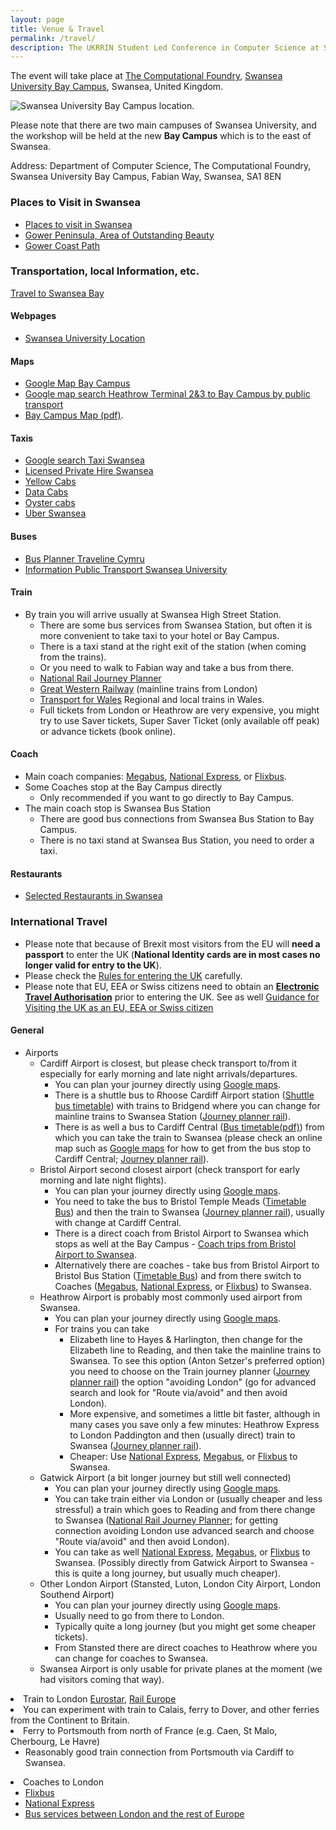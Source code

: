 ```yaml
---
layout: page
title: Venue & Travel
permalink: /travel/
description: The UKRRIN Student Led Conference in Computer Science at Swansea University focuses on innovative solutions in railway technology, featuring keynote speakers, networking opportunities, and discussions on data analytics and smart transportation systems. Join us to explore the future of the train industry and enhance your skills.
---
```


<p>The event will take place at <a class="urllink" href="https://www.swansea.ac.uk/computational-foundry/" rel="nofollow">The Computational Foundry</a>, 
<a class="urllink" href="https://www.swansea.ac.uk/the-university/location/" rel="nofollow">Swansea University Bay Campus</a>, Swansea, United Kingdom.</p>

<img src="map-banner.png" alt="Swansea University Bay Campus location.">

<p>Please note that there are two main campuses of Swansea University, and the workshop will be held at the new <strong>Bay Campus</strong> which is to the east of Swansea.</p>

<p>Address: Department of Computer Science, The Computational Foundry, Swansea University Bay Campus, Fabian Way, Swansea, SA1 8EN</p>

<h3>Places to Visit in Swansea</h3>
<ul>
    <li><a class="urllink" href="https://www.canva.com/design/DAFtqYpoxEI/YEnyMCakoO10VYmseSP8uw/view?utm_content=DAFtqYpoxEI&amp;utm_campaign=designshare&amp;utm_medium=link&amp;utm_source=editor" rel="nofollow">Places to visit in Swansea</a></li>
    <li><a class="urllink" href="https://www.visitswanseabay.com/destinations/gower-peninsula/" rel="nofollow">Gower Peninsula, Area of Outstanding Beauty</a></li>
    <li><a class="urllink" href="https://mattwalkwild.com/how-to-hike-the-gower-peninsula-coast-path/" rel="nofollow">Gower Coast Path</a></li>
</ul>



<h3><a id="Local"></a> Transportation, local Information, etc.</h3>
<a class="urllink" href="https://www.visitswanseabay.com/useful-information/travel-transport/" rel="nofollow">Travel to Swansea Bay</a>

<h4>Webpages</h4>
<ul>
    <li><a class="urllink" href="https://www.swansea.ac.uk/the-university/location/" rel="nofollow">Swansea University Location</a></li>
</ul>

<h4>Maps</h4>
<ul>
    <li><a class="urllink" href="https://www.swansea.ac.uk/the-university/location/" rel="nofollow">Google Map Bay Campus</a></li>
    <li><a class="urllink" href="https://tinyurl.com/7ysuu6kd" rel="nofollow">Google map search Heathrow Terminal 2&amp;3 to Bay Campus by public transport</a></li>
    <li><a class="urllink" href="https://www.swansea.ac.uk/media/BayCampusMap.pdf" rel="nofollow">Bay Campus Map (pdf)</a>.</li>
</ul>

<h4>Taxis</h4>
<ul>
    <li><a class="urllink" href="https://www.google.com/search?channel=fs&amp;client=ubuntu-sn&amp;q=taxi+swansea" rel="nofollow">Google search Taxi Swansea</a></li>
    <li><a class="urllink" href="https://www.swansea.gov.uk/article/4481/Operators---private-hire" rel="nofollow">Licensed Private Hire Swansea</a></li>
    <li><a class="urllink" href="https://www.yellowcabsltd.com/" rel="nofollow">Yellow Cabs</a></li>
    <li><a class="urllink" href="https://datacabs.com/" rel="nofollow">Data Cabs</a></li>
    <li><a class="urllink" href="https://www.oystercabs.co.uk/" rel="nofollow">Oyster cabs</a></li>
    <li><a class="urllink" href="https://www.uber.com/gb/en/r/cities/taxi/swansea-wls-gb/" rel="nofollow">Uber Swansea</a></li>
</ul>

<h4>Buses</h4>
<ul>
    <li><a class="urllink" href="https://www.traveline.cymru/" rel="nofollow">Bus Planner Traveline Cymru</a></li>
    <li><a class="urllink" href="https://www.swansea.ac.uk/travel/public-transport/#bay-campus-park-and-ride-shuttle-bus=is-expanded&amp;first-cymru-uni-bws-network=is-expanded" rel="nofollow">Information Public Transport Swansea University</a></li>
</ul>

<h4>Train</h4>
<ul>
    <li>By train you will arrive usually at Swansea High Street Station.
        <ul>
            <li>There are some bus services from Swansea Station, but often it is more convenient to take taxi to your hotel or Bay Campus.</li>
            <li>There is a taxi stand at the right exit of the station (when coming from the trains).</li>
            <li>Or you need to walk to Fabian way and take a bus from there.</li>
            <li><a class="urllink" href="https://www.nationalrail.co.uk/" rel="nofollow">National Rail Journey Planner</a></li>
            <li><a class="urllink" href="https://www.gwr.com/" rel="nofollow">Great Western Railway</a> (mainline trains from London)</li>
            <li><a class="urllink" href="https://tfw.wales/" rel="nofollow">Transport for Wales</a> Regional and local trains in Wales.</li>
            <li>Full tickets from London or Heathrow are very expensive, you might try to use Saver tickets, Super Saver Ticket (only available off peak) or advance tickets (book online).</li>
        </ul>
    </li>
</ul>

<h4>Coach</h4>
<ul>
    <li>Main coach companies: <a class="urllink" href="https://uk.megabus.com/" rel="nofollow">Megabus</a>, <a class="urllink" href="https://www.nationalexpress.com/en" rel="nofollow">National Express</a>, or <a class="urllink" href="https://www.flixbus.co.uk/coach/swansea" rel="nofollow">Flixbus</a>.</li>
    <li>Some Coaches stop at the Bay Campus directly
        <ul>
            <li>Only recommended if you want to go directly to Bay Campus.</li>
        </ul>
    </li>
    <li>The main coach stop is Swansea Bus Station 
        <ul>
            <li>There are good bus connections from Swansea Bus Station to Bay Campus.</li>
            <li>There is no taxi stand at Swansea Bus Station, you need to order a taxi.</li>
        </ul>
    </li>
</ul>

<h4><a id="Restaurants"></a> Restaurants</h4>
<ul>
    <li><a class="urllink" href="https://cstechnocloud.swan.ac.uk/owncloud/index.php/s/qHaUF2aQRjswVgV" rel="nofollow">Selected Restaurants in Swansea</a></li>
</ul>



<h3><a id="International"></a> International Travel</h3>
<ul>
    <li>Please note that because of Brexit most visitors from the EU will <strong>need a passport</strong> to enter the UK (<strong>National Identity cards are in most cases no longer valid for entry to the UK</strong>).</li>
    <li>Please check the <a class="urllink" href="https://www.gov.uk/uk-border-control" rel="nofollow">Rules for entering the UK</a> carefully.</li>
    <li>Please note that EU, EEA or Swiss citizens need to obtain an <strong><a href="https://www.gov.uk/guidance/visiting-the-uk-as-an-eu-eea-or-swiss-citizen">Electronic Travel Authorisation</a></strong> prior to entering the UK. See as well <a class="urllink" href="https://www.gov.uk/guidance/visiting-the-uk-as-an-eu-eea-or-swiss-citizen" rel="nofollow">Guidance for Visiting the UK as an EU, EEA or Swiss citizen</a></li>
</ul>

<h4>General</h4>
<ul>
    <li>Airports
        <ul>
            <li>Cardiff Airport is closest, but please check transport to/from it especially for early morning and late night arrivals/departures.
                <ul>
                    <li>You can plan your journey directly using <a class="urllink" href="https://www.google.com/maps/" rel="nofollow">Google maps</a>.</li>
                    <li>There is a shuttle bus to Rhoose Cardiff Airport station (<a class="urllink" href="https://www.traveline.cymru/timetables/?routeNum=905&amp;direction_id=0&amp;timetable_key=905BHNAT2" rel="nofollow">Shuttle bus timetable</a>) with trains to Bridgend where you can change for mainline trains to Swansea Station (<a class="urllink" href="https://www.nationalrail.co.uk/" rel="nofollow">Journey planner rail</a>).</li>
                    <li>There is as well a bus to Cardiff Central (<a class="urllink" href="https://www.traveline.cymru/uploads/OmniPDF/OWPDF__TrawsCymru-T9_-_Cardiff_Airport_Express-Winter_2017-18/0T9NAA2.pdf" rel="nofollow">Bus timetable(pdf)</a>) from which you can take the train to Swansea (please check an online map such as <a class="urllink" href="https://www.google.com/maps/dir/Cardiff+Airport+CWL,+Rhoose,+Barry+CF62+3BD/Cardiff+Central,+Central+Square,+Cardiff/@51.4206338,-3.3373022,12z/data=!4m15!4m14!1m5!1m1!1s0x486e0edbab77d721:0x5e85c44030fdf602!2m2!1d-3.3396768!2d51.3985166!1m5!1m1!1s0x486e1cb26beab7ab:0x9ca4d0d9ca5c6edf!2m2!1d-3.1790303!2d51.4759636!3e3!5i1?entry=ttu" rel="nofollow">Google maps</a> for how to get from the bus stop to Cardiff Central; <a class="urllink" href="https://www.nationalrail.co.uk/" rel="nofollow">Journey planner rail</a>).</li>
                </ul>
            </li>
            <li>Bristol Airport second closest airport (check transport for early morning and late night flights).
                <ul>
                    <li>You can plan your journey directly using <a class="urllink" href="https://www.google.com/maps/" rel="nofollow">Google maps</a>.</li>
                    <li>You need to take the bus to Bristol Temple Meads (<a class="urllink" href="https://flyer.bristolairport.co.uk/timetables" rel="nofollow">Timetable Bus</a>) and then the train to Swansea (<a class="urllink" href="https://www.nationalrail.co.uk/" rel="nofollow">Journey planner rail</a>), usually with change at Cardiff Central.</li>
                    <li>There is a direct coach from Bristol Airport to Swansea which stops as well at the Bay Campus - <a href="https://www.flixbus.co.uk/bus-routes/bristol-airport-swansea">Coach trips from Bristol Airport to Swansea</a>.</li>
                    <li>Alternatively there are coaches - take bus from Bristol Airport to Bristol Bus Station (<a class="urllink" href="https://flyer.bristolairport.co.uk/timetables" rel="nofollow">Timetable Bus</a>) and from there switch to Coaches (<a class="urllink" href="https://uk.megabus.com/" rel="nofollow">Megabus</a>, <a class="urllink" href="https://www.nationalexpress.com/en" rel="nofollow">National Express</a>, or <a class="urllink" href="https://www.flixbus.co.uk/coach/swansea" rel="nofollow">Flixbus</a>) to Swansea.</li>
                </ul>
            </li>
            <li>Heathrow Airport is probably most commonly used airport from Swansea.
                <ul>
                    <li>You can plan your journey directly using <a class="urllink" href="https://www.google.com/maps/" rel="nofollow">Google maps</a>.</li>
                    <li>For trains you can take
                        <ul>
                            <li>Elizabeth line to Hayes &amp; Harlington, then change for the Elizabeth line to Reading, and then take the mainline trains to Swansea. To see this option (Anton Setzer's preferred option) you need to choose on the Train journey planner (<a class="urllink" href="https://www.nationalrail.co.uk/" rel="nofollow">Journey planner rail</a>) the option "avoiding London" (go for advanced search and look for "Route via/avoid" and then avoid London).</li>
                            <li>More expensive, and sometimes a little bit faster, although in many cases you save only a few minutes: Heathrow Express to London Paddington and then (usually direct) train to Swansea (<a class="urllink" href="https://www.nationalrail.co.uk/" rel="nofollow">Journey planner rail</a>).</li>
                            <li>Cheaper: Use <a class="urllink" href="https://www.nationalexpress.com/en" rel="nofollow">National Express</a>, <a class="urllink" href="https://uk.megabus.com/" rel="nofollow">Megabus</a>, or <a class="urllink" href="https://www.flixbus.co.uk/coach/swansea" rel="nofollow">Flixbus</a> to Swansea.</li>
                        </ul>
                    </li>
                </ul>
            </li>
            <li>Gatwick Airport (a bit longer journey but still well connected)
                <ul>
                    <li>You can plan your journey directly using <a class="urllink" href="https://www.google.com/maps/" rel="nofollow">Google maps</a>.</li>
                    <li>You can take train either via London or (usually cheaper and less stressful) a train which goes to Reading and from there change to Swansea (<a class="urllink" href="https://www.nationalrail.co.uk/" rel="nofollow">National Rail Journey Planner</a>; for getting connection avoiding London use advanced search and choose "Route via/avoid" and then avoid London).</li>
                    <li>You can take as well <a class="urllink" href="https://www.nationalexpress.com/en" rel="nofollow">National Express</a>, <a class="urllink" href="https://uk.megabus.com/" rel="nofollow">Megabus</a>, or <a class="urllink" href="https://www.flixbus.co.uk/coach/swansea" rel="nofollow">Flixbus</a> to Swansea. (Possibly directly from Gatwick Airport to Swansea - this is quite a long journey, but usually much cheaper).</li>
                </ul>
            </li>
            <li>Other London Airport (Stansted, Luton, London City Airport, London Southend Airport)
                <ul>
                    <li>You can plan your journey directly using <a class="urllink" href="https://www.google.com/maps/" rel="nofollow">Google maps</a>.</li>
                    <li>Usually need to go from there to London.</li>
                    <li>Typically quite a long journey (but you might get some cheaper tickets).</li>
                    <li>From Stansted there are direct coaches to Heathrow where you can change for coaches to Swansea.</li>
                </ul>
            </li>
            <li>Swansea Airport is only usable for private planes at the moment (we had visitors coming that way).</li>
        </ul>
    </li>
</ul>

<li>Train to London <a class="urllink" href="https://www.eurostar.com/uk-en" rel="nofollow">Eurostar</a>, <a class="urllink" href="https://www.raileurope.com/en-gb" rel="nofollow">Rail Europe</a></li>
<li>You can experiment with train to Calais, ferry to Dover, and other ferries from the Continent to Britain.</li>
<li>Ferry to Portsmouth from north of France (e.g. Caen, St Malo, Cherbourg, Le Havre)
    <ul>
        <li>Reasonably good train connection from Portsmouth via Cardiff to Swansea.</li>
    </ul>
</li>

<li>Coaches to London 
    <ul>
        <li><a class="urllink" href="https://www.flixbus.co.uk/" rel="nofollow">Flixbus</a></li>
        <li><a class="urllink" href="https://www.nationalexpress.com/en/destinations/europe" rel="nofollow">National Express</a></li>
        <li><a class="urllink" href="https://www.londontoolkit.com/briefing/coaches_europe.html" rel="nofollow">Bus services between London and the rest of Europe</a></li>
    </ul>
</li>